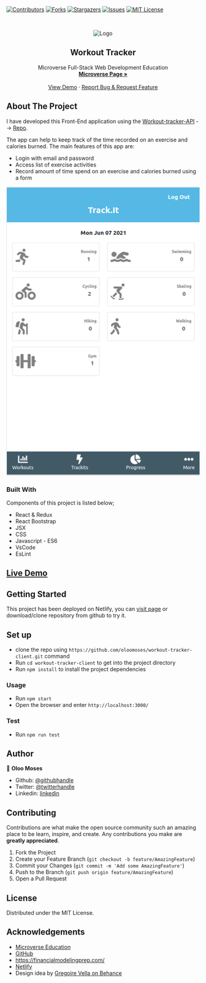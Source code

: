 [![Contributors][contributors-shield]][contributors-url]
[![Forks][forks-shield]][forks-url]
[![Stargazers][stars-shield]][stars-url]
[![Issues][issues-shield]][issues-url]
[![MIT License][license-shield]][license-url]

<!-- PROJECT LOGO -->
<br />
<p align="center">
    <img src="https://course_report_production.s3.amazonaws.com/rich/rich_files/rich_files/5726/s300/icon-white-on-murple-copy.png" alt="Logo" width="80" height="80">
  </a>

  <h2 align="center">Workout Tracker</h2>

  <p align="center">
    Microverse Full-Stack Web Development Education
    <br />
    <a href="https://microverse.org/"><strong> Microverse Page »</strong></a>
    <br />
    <br />
    <a href="https://agitated-heyrovsky-eb2953.netlify.app/">View Demo</a>
    ·
    <a href="https://github.com/oloomoses/workout-tracker-client/issues">Report Bug & Request Feature</a>
  </p>
</p>

<!-- ABOUT THE PROJECT -->
## About The Project
I have developed this Front-End application using the [Workout-tracker-API](https://afternoon-castle-24666.herokuapp.com/) --> [Repo](https://github.com/oloomoses/workout-tracker-api).

The app can help to keep track of the time recorded on an exercise and calories burned.
The main features of this app are:
- Login with email and password
- Access list of exercise activities
- Record amount of time spend on an exercise and calories burned using a form

![Screenshot](./screenshot.png)

### Built With
Components of this project is listed below;

* React & Redux
* React Bootstrap
* JSX
* CSS
* Javascript - ES6
* VsCode
* EsLint

## [Live Demo](https://agitated-heyrovsky-eb2953.netlify.app)


<!-- GETTING STARTED -->
## Getting Started

This project has been deployed on Netlify, you can [visit page](https://agitated-heyrovsky-eb2953.netlify.app) or download/clone
repository from github to try it.

<!-- PROJECT SETUP -->
## Set up
* clone the repo using `https://github.com/oloomoses/workout-tracker-client.git` command
* Run `cd workout-tracker-client` to get into the project directory
* Run `npm install` to install the project dependencies

<!-- USAGE EXAMPLES -->
### Usage
* Run `npm start`
* Open the browser and enter `http://localhost:3000/`

### Test
* Run `npm run test`


## Author
👤 **Oloo Moses**

- Github: [@githubhandle](https://github.com/oloomoses)
- Twitter: [@twitterhandle](https://twitter.com/olooine)
- Linkedin: [linkedin](https://www.linkedin.com/in/oloomoses/)

<!-- CONTRIBUTING -->
## Contributing

Contributions are what make the open source community such an amazing place to be learn, inspire, and create. Any contributions you make are **greatly appreciated**.

1. Fork the Project
2. Create your Feature Branch (`git checkout -b feature/AmazingFeature`)
3. Commit your Changes (`git commit -m 'Add some AmazingFeature'`)
4. Push to the Branch (`git push origin feature/AmazingFeature`)
5. Open a Pull Request

<!-- LICENSE -->
## License
Distributed under the MIT License.

<!-- ACKNOWLEDGEMENTS -->
## Acknowledgements
* [Microverse Education](https://microverse.org)
* [GitHub](https://github.com/)
* https://financialmodelingprep.com/
* [Netlify](https://www.netlify.com/)
* Design idea by [Gregoire Vella on Behance](https://www.behance.net/gregoirevella)


<!-- MARKDOWN LINKS & IMAGES -->
<!-- https://www.markdownguide.org/basic-syntax/#reference-style-links -->
[contributors-shield]: https://img.shields.io/github/contributors-anon/300ms/rails-capstone-project?color=1
[contributors-url]: https://github.com/300ms/Todo-List/graphs/contributors
[forks-shield]: https://img.shields.io/github/forks/300ms/rails-capstone-project
[forks-url]: https://github.com/300ms/Todo-List/network/members
[stars-shield]: https://img.shields.io/github/stars/300ms/rails-capstone-project
[stars-url]: https://github.com/300ms/Todo-List/stargazers
[issues-shield]: https://img.shields.io/github/issues/300ms/rails-capstone-project
[issues-url]: https://github.com/300ms/Todo-List/issues
[license-shield]: https://img.shields.io/github/license/300ms/rails-capstone-project
[license-url]: https://github.com/300ms/Todo-List/blob/development/LICENSE
[product-screenshot]: images/screenshot.png
